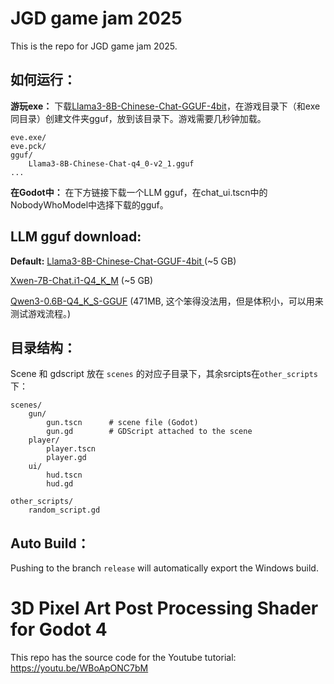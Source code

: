 # JGD game jam 2025
This is the repo for JGD game jam 2025.

## 如何运行：
**游玩exe：** 下载[Llama3-8B-Chinese-Chat-GGUF-4bit](https://huggingface.co/shenzhi-wang/Llama3-8B-Chinese-Chat-GGUF-4bit/tree/main)，在游戏目录下（和exe同目录）创建文件夹gguf，放到该目录下。游戏需要几秒钟加载。

```
eve.exe/
eve.pck/
gguf/
	Llama3-8B-Chinese-Chat-q4_0-v2_1.gguf
...
```

**在Godot中：** 在下方链接下载一个LLM gguf，在chat_ui.tscn中的NobodyWhoModel中选择下载的gguf。

## LLM gguf download:
**Default:** [Llama3-8B-Chinese-Chat-GGUF-4bit ](https://huggingface.co/shenzhi-wang/Llama3-8B-Chinese-Chat-GGUF-4bit/tree/main) (~5 GB)

[Xwen-7B-Chat.i1-Q4_K_M](https://huggingface.co/xwen-team/Xwen-7B-Chat-i1-GGUF/blob/main/Xwen-7B-Chat.i1-Q4_K_M.gguf) (~5 GB)

[Qwen3-0.6B-Q4_K_S-GGUF](https://huggingface.co/AnHoang200901/Qwen3-0.6B-Q4_K_S-GGUF/blob/main/qwen3-0.6b-q4_k_s.gguf) (471MB, 这个笨得没法用，但是体积小，可以用来测试游戏流程。)


## 目录结构：
Scene 和 gdscript 放在 `scenes` 的对应子目录下，其余srcipts在`other_scripts`下：


```
scenes/
	gun/
		gun.tscn      # scene file (Godot)
		gun.gd        # GDScript attached to the scene
	player/
		player.tscn
		player.gd
	ui/
		hud.tscn
		hud.gd
		
other_scripts/
	random_script.gd
```

## Auto Build：
Pushing to the branch `release` will automatically export the Windows build.
# 3D Pixel Art Post Processing Shader for Godot 4
This repo has the source code for the Youtube tutorial: https://youtu.be/WBoApONC7bM
